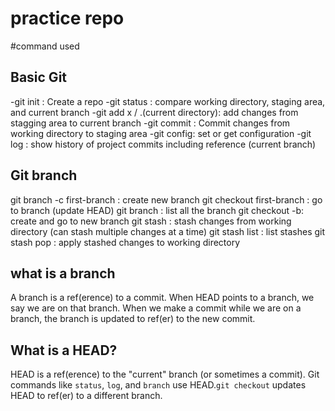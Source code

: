 # practice repo 

#command used 

## Basic Git 
-git init : Create a repo
-git status : compare working directory, staging area, and current branch
-git add x / .(current directory): add changes from stagging area to current branch
-git commit : Commit changes from working directory to staging area
-git config: set or get configuration
-git log : show history of project commits including reference (current branch)

## Git branch
git branch -c first-branch : create new branch
git checkout first-branch : go to branch (update HEAD)
git branch : list all the branch
git checkout -b: create and go to new branch
git stash : stash changes from working directory (can stash multiple changes at a time)
git stash list : list stashes
git stash pop : apply stashed changes to working directory

## what is a branch
A branch is a ref(erence) to a commit. When HEAD points to a branch, we say we are on that branch. When we make a commit while we are on a branch, the branch is updated to ref(er) to the new commit.

## What is a HEAD?
HEAD is a ref(erence) to the "current" branch (or sometimes a commit). Git commands like `status`, `log`, and `branch` use HEAD.`git checkout` updates HEAD to ref(er) to a different branch.
